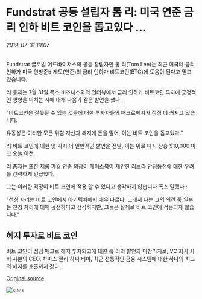 # Fundstrat 공동 설립자 톰 리: 미국 연준 금리 인하 비트 코인을 돕고있다 ...

###### 2019-07-31 19:07

Fundstrat 글로벌 어드바이저스의 공동 창립자인 톰 리(Tom Lee)는 최근 미국의 금리 인하가 미국 연방준비제도(연준)의 금리 인하가 비트코인(BTC)에 도움이 된다고 믿고 있습니다.

리 총재는 7월 31일 폭스 비즈니스와의 인터뷰에서 금리 인하가 비트코인 투자에 긍정적인 영향을 미치는 지에 대해 다음과 같은 발언을 했다.

"비트코인은 잘못될 수 있는 것들에 대한 투자자들의 매크로헤지가 점점 더 커지고 있습니다.

유동성은 이러한 모든 위험 자산과 헤지에 돈을 밀어, 이는 비트 코인을 돕고있다."

리 비트 코인에 대한 몇 가지 더 일반적인 발언을 전달, 이는 위로 다시 상승 $10,000 마크 오늘 이전.

리 총재는 또한 제롬 파월 연준 의장이 페이스북이 제안한 리브라 안정동전에 대한 우려를 간략하게 언급했다.

그는 이러한 걱정이 비트 코인에 적용 할 수 있다고 생각하지 않습니다 폭스 말했다 :

"천칭 자리는 비트 코인에서 아키텍처에서 매우 다르다, 그래서 나는 그의 의견 중 일부는 천칭 자리에 대해 공정하다고 생각하지만, 그들은 실제로 비트 코인에 적용되지 않습니다."

## 헤지 투자로 비트 코인

비트 코인이 점점 매크로 헤지 투자되고에 대한 톰 리의 발언과 마찬가지로, VC 회사 사회 자본의 CEO, 차마스 팔리 하피 티야, 최근 전통적인 금융 시스템에 대한 하나의 최고의 헤지를 호출까지 갔다.

[Original source](https://cointelegraph.com/news/fundstrat-co-founder-tom-lee-us-fed-rate-cuts-are-helping-bitcoin)

![stats](https://c.statcounter.com/11760860/0/a89fa40b/1/ "stats")
